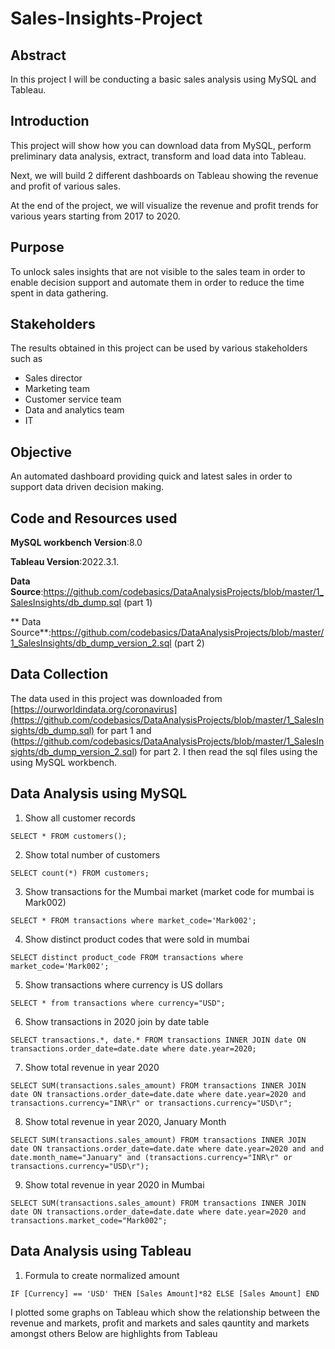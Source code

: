 # Sales-Insights-Project

## Abstract
In this project I will be conducting a basic sales analysis using MySQL and Tableau.
## Introduction
This project will show how you can download data from MySQL, perform preliminary data analysis, extract, transform and load data into Tableau.

Next, we will build 2 different dashboards on Tableau showing the revenue and profit of various sales.

At the end of the project, we will visualize the revenue and profit trends for various years starting from 2017 to 2020.
## Purpose 
To unlock sales insights that are not visible to the  sales team  in order to enable decision support and automate them in order to reduce the time spent in data gathering.
## Stakeholders
The results obtained in this project can be used by various stakeholders such as 
* Sales director
* Marketing team
* Customer service team
* Data and analytics team
* IT
## Objective
An automated dashboard providing quick and latest sales in order to support data driven decision making.
## Code and Resources used

**MySQL workbench Version**:8.0

**Tableau Version**:2022.3.1.

**Data Source**:https://github.com/codebasics/DataAnalysisProjects/blob/master/1_SalesInsights/db_dump.sql (part 1) 

** Data Source**:https://github.com/codebasics/DataAnalysisProjects/blob/master/1_SalesInsights/db_dump_version_2.sql (part 2)
## Data Collection
The data used in this project was downloaded from  [https://ourworldindata.org/coronavirus](https://github.com/codebasics/DataAnalysisProjects/blob/master/1_SalesInsights/db_dump.sql) for part 1 and (https://github.com/codebasics/DataAnalysisProjects/blob/master/1_SalesInsights/db_dump_version_2.sql) for part 2. I then read the sql files using the using MySQL workbench.

## Data Analysis using MySQL
1. Show all customer records

`SELECT * FROM customers();`

2. Show total number of customers

`SELECT count(*) FROM customers;`

3. Show transactions for the Mumbai market (market code for mumbai is Mark002)

`SELECT * FROM transactions where market_code='Mark002';`

4. Show distinct product codes that were sold in mumbai

`SELECT distinct product_code FROM transactions where market_code='Mark002';`

5. Show transactions where currency is US dollars

`SELECT * from transactions where currency="USD";`

6. Show transactions in 2020 join by date table

`SELECT transactions.*, date.* FROM transactions INNER JOIN date ON transactions.order_date=date.date where date.year=2020;`

7. Show total revenue in year 2020

`SELECT SUM(transactions.sales_amount) FROM transactions INNER JOIN date ON transactions.order_date=date.date where date.year=2020 and transactions.currency="INR\r" or transactions.currency="USD\r";`

8. Show total revenue in year 2020, January Month

`SELECT SUM(transactions.sales_amount) FROM transactions INNER JOIN date ON transactions.order_date=date.date where date.year=2020 and and date.month_name="January" and (transactions.currency="INR\r" or transactions.currency="USD\r");`

9. Show total revenue in year 2020 in Mumbai

`SELECT SUM(transactions.sales_amount) FROM transactions INNER JOIN date ON transactions.order_date=date.date where date.year=2020 and transactions.market_code="Mark002";`

## Data Analysis using Tableau
1. Formula to create normalized amount 

`IF [Currency] == 'USD' THEN [Sales Amount]*82 ELSE [Sales Amount] END`

I plotted some graphs on Tableau which show the relationship between the revenue and markets, profit and markets and sales qauntity and markets amongst others Below are highlights from Tableau

